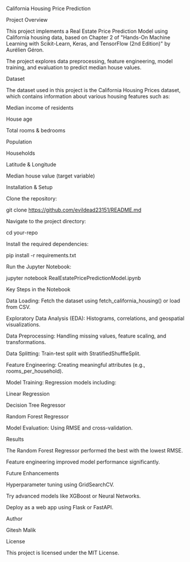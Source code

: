 California Housing Price Prediction

Project Overview

This project implements a Real Estate Price Prediction Model using California housing data, based on Chapter 2 of "Hands-On Machine Learning with Scikit-Learn, Keras, and TensorFlow (2nd Edition)" by Aurélien Géron.

The project explores data preprocessing, feature engineering, model training, and evaluation to predict median house values.

Dataset

The dataset used in this project is the California Housing Prices dataset, which contains information about various housing features such as:

Median income of residents

House age

Total rooms & bedrooms

Population

Households

Latitude & Longitude

Median house value (target variable)

Installation & Setup

Clone the repository:

git clone https://github.com/evildead23151/README.md

Navigate to the project directory:

cd your-repo

Install the required dependencies:

pip install -r requirements.txt

Run the Jupyter Notebook:

jupyter notebook RealEstatePricePredictionModel.ipynb

Key Steps in the Notebook

Data Loading: Fetch the dataset using fetch_california_housing() or load from CSV.

Exploratory Data Analysis (EDA): Histograms, correlations, and geospatial visualizations.

Data Preprocessing: Handling missing values, feature scaling, and transformations.

Data Splitting: Train-test split with StratifiedShuffleSplit.

Feature Engineering: Creating meaningful attributes (e.g., rooms_per_household).

Model Training: Regression models including:

Linear Regression

Decision Tree Regressor

Random Forest Regressor

Model Evaluation: Using RMSE and cross-validation.

Results

The Random Forest Regressor performed the best with the lowest RMSE.

Feature engineering improved model performance significantly.

Future Enhancements

Hyperparameter tuning using GridSearchCV.

Try advanced models like XGBoost or Neural Networks.

Deploy as a web app using Flask or FastAPI.

Author

Gitesh Malik

License

This project is licensed under the MIT License.

